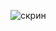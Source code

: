 ![скрин](https://github.com/Oksana07199/docker/assets/143875669/142b4aaa-e3e2-470f-9cd1-c39255947cf6)

